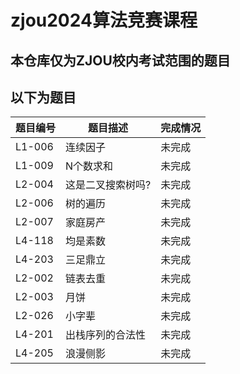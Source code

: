 # zjou2024算法竞赛课程

## 本仓库仅为ZJOU校内考试范围的题目

## 以下为题目

| 题目编号 | 题目描述               | 完成情况 |
|----------|------------------------|----------|
| L1-006   | 连续因子               | 未完成   |
| L1-009   | N个数求和              | 未完成   |
| L2-004   | 这是二叉搜索树吗?       | 未完成   |
| L2-006   | 树的遍历               | 未完成   |
| L2-007   | 家庭房产               | 未完成   |
| L4-118   | 均是素数               | 未完成   |
| L4-203   | 三足鼎立               | 未完成   |
| L2-002   | 链表去重               | 未完成   |
| L2-003   | 月饼                  | 未完成   |
| L2-026   | 小字辈                | 未完成   |
| L4-201   | 出栈序列的合法性       | 未完成   |
| L4-205   | 浪漫侧影               | 未完成   |
